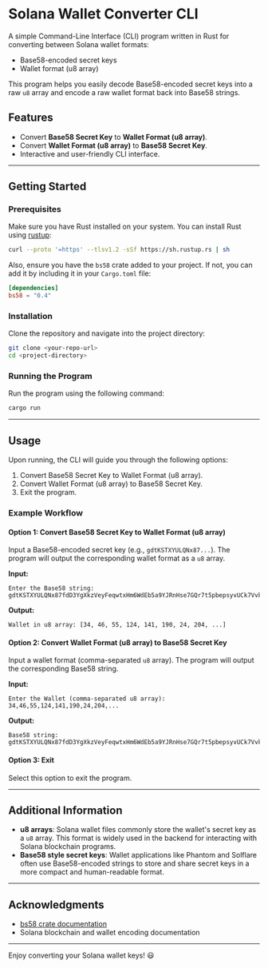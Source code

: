 # Solana Wallet Converter CLI

A simple Command-Line Interface (CLI) program written in Rust for converting between Solana wallet formats:
- Base58-encoded secret keys
- Wallet format (u8 array)

This program helps you easily decode Base58-encoded secret keys into a raw `u8` array and encode a raw wallet format back into Base58 strings.

## Features
- Convert **Base58 Secret Key** to **Wallet Format (u8 array)**.
- Convert **Wallet Format (u8 array)** to **Base58 Secret Key**.
- Interactive and user-friendly CLI interface.

---

## Getting Started

### Prerequisites
Make sure you have Rust installed on your system. You can install Rust using [rustup](https://rustup.rs/):

```bash
curl --proto '=https' --tlsv1.2 -sSf https://sh.rustup.rs | sh
```

Also, ensure you have the `bs58` crate added to your project. If not, you can add it by including it in your `Cargo.toml` file:

```toml
[dependencies]
bs58 = "0.4"
```

### Installation
Clone the repository and navigate into the project directory:

```bash
git clone <your-repo-url>
cd <project-directory>
```

### Running the Program
Run the program using the following command:

```bash
cargo run
```

---

## Usage
Upon running, the CLI will guide you through the following options:

1. Convert Base58 Secret Key to Wallet Format (u8 array).
2. Convert Wallet Format (u8 array) to Base58 Secret Key.
3. Exit the program.

### Example Workflow

#### Option 1: Convert Base58 Secret Key to Wallet Format (u8 array)
Input a Base58-encoded secret key (e.g., `gdtKSTXYULQNx87...`). The program will output the corresponding wallet format as a `u8` array.

**Input:**
```
Enter the Base58 string: gdtKSTXYULQNx87fdD3YgXkzVeyFeqwtxHm6WdEb5a9YJRnHse7GQr7t5pbepsyvUCk7VvksUGhPt4SZ8JHVSkt
```

**Output:**
```
Wallet in u8 array: [34, 46, 55, 124, 141, 190, 24, 204, ...]
```

#### Option 2: Convert Wallet Format (u8 array) to Base58 Secret Key
Input a wallet format (comma-separated `u8` array). The program will output the corresponding Base58 string.

**Input:**
```
Enter the Wallet (comma-separated u8 array): 34,46,55,124,141,190,24,204,...
```

**Output:**
```
Base58 string: gdtKSTXYULQNx87fdD3YgXkzVeyFeqwtxHm6WdEb5a9YJRnHse7GQr7t5pbepsyvUCk7VvksUGhPt4SZ8JHVSkt
```

#### Option 3: Exit
Select this option to exit the program.

---

## Additional Information
- **u8 arrays**: Solana wallet files commonly store the wallet's secret key as a `u8` array. This format is widely used in the backend for interacting with Solana blockchain programs.
- **Base58 style secret keys**: Wallet applications like Phantom and Solflare often use Base58-encoded strings to store and share secret keys in a more compact and human-readable format.

---

## Acknowledgments
- [bs58 crate documentation](https://docs.rs/bs58)
- Solana blockchain and wallet encoding documentation

---

Enjoy converting your Solana wallet keys! 😃

